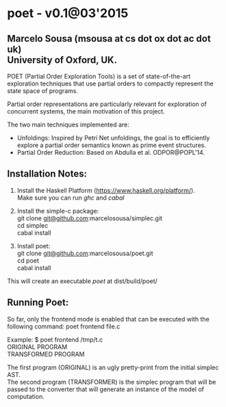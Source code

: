 poet - v0.1@03'2015
======

Marcelo Sousa (msousa at cs dot ox dot ac dot uk)  
University of Oxford, UK.  
-------------------------------------------------

POET (Partial Order Exploration Tools) is a 
set of state-of-the-art exploration techniques
that use partial orders to compactly
represent the state space of programs.

Partial order representations are particularly
relevant for exploration of concurrent systems, 
the main motivation of this project.

The two main techniques implemented are:
 - Unfoldings:
   Inspired by Petri Net unfoldings, the goal
   is to efficiently explore a partial order 
   semantics known as prime event structures.
 - Partial Order Reduction:
   Based on Abdulla et al. ODPOR@POPL'14.

Installation Notes:
-------------------

1. Install the Haskell Platform (https://www.haskell.org/platform/).  
  Make sure you can run *ghc* and *cabal*
   
2. Install the simple-c package:  
   git clone git@github.com:marcelosousa/simplec.git  
   cd simplec  
   cabal install  
3. Install poet:  
   git clone git@github.com:marcelosousa/poet.git  
   cd poet  
   cabal install  
  
This will create an executable *poet* at dist/build/poet/

Running Poet:
-------------
  
  So far, only the frontend mode is enabled that can be executed with the following command:
    poet frontend file.c

  Example: $ poet frontend /tmp/t.c      
    ORIGINAL PROGRAM  
    TRANSFORMED PROGRAM  
    
  The first program (ORIGINAL) is an ugly pretty-print from the initial simplec AST.  
  The second program (TRANSFORMER) is the simplec program that will be passed to the converter
  that will generate an instance of the model of computation.
  